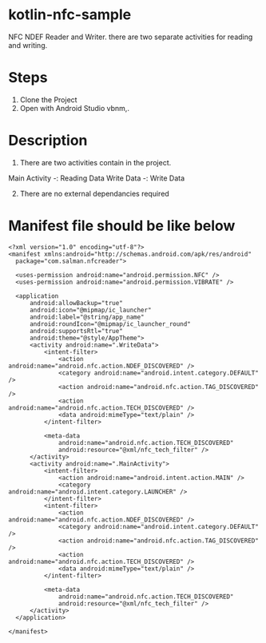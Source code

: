 # kotlin-nfc-sample
NFC NDEF Reader and Writer. there are two separate activities for reading and writing.

# Steps
1. Clone the Project
2. Open with Android Studio
vbnm,.

# Description

1. There are two activities contain in the project.

Main Activity -: Reading Data
Write Data -: Write Data

2. There are no external dependancies required

# Manifest file should be like below

  ```
 <?xml version="1.0" encoding="utf-8"?>
<manifest xmlns:android="http://schemas.android.com/apk/res/android"
    package="com.salman.nfcreader">

    <uses-permission android:name="android.permission.NFC" />
    <uses-permission android:name="android.permission.VIBRATE" />

    <application
        android:allowBackup="true"
        android:icon="@mipmap/ic_launcher"
        android:label="@string/app_name"
        android:roundIcon="@mipmap/ic_launcher_round"
        android:supportsRtl="true"
        android:theme="@style/AppTheme">
        <activity android:name=".WriteData">
            <intent-filter>
                <action android:name="android.nfc.action.NDEF_DISCOVERED" />
                <category android:name="android.intent.category.DEFAULT" />
                <action android:name="android.nfc.action.TAG_DISCOVERED" />
                <action android:name="android.nfc.action.TECH_DISCOVERED" />
                <data android:mimeType="text/plain" />
            </intent-filter>

            <meta-data
                android:name="android.nfc.action.TECH_DISCOVERED"
                android:resource="@xml/nfc_tech_filter" />
        </activity>
        <activity android:name=".MainActivity">
            <intent-filter>
                <action android:name="android.intent.action.MAIN" />
                <category android:name="android.intent.category.LAUNCHER" />
            </intent-filter>
            <intent-filter>
                <action android:name="android.nfc.action.NDEF_DISCOVERED" />
                <category android:name="android.intent.category.DEFAULT" />
                <action android:name="android.nfc.action.TAG_DISCOVERED" />
                <action android:name="android.nfc.action.TECH_DISCOVERED" />
                <data android:mimeType="text/plain" />
            </intent-filter>

            <meta-data
                android:name="android.nfc.action.TECH_DISCOVERED"
                android:resource="@xml/nfc_tech_filter" />
        </activity>
    </application>

</manifest>

  ```

